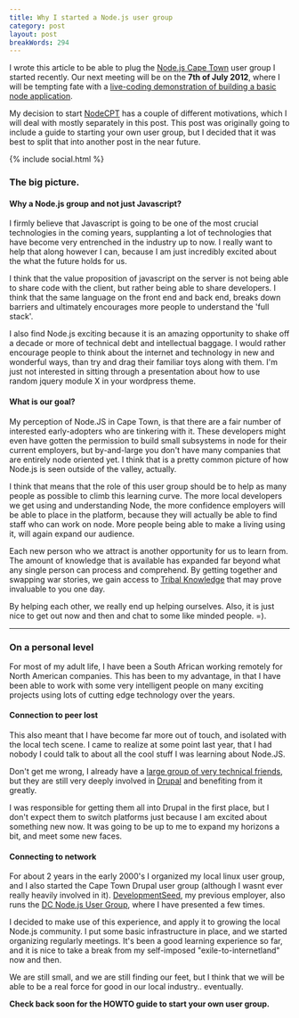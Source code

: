 ```yaml
---
title: Why I started a Node.js user group
category: post
layout: post
breakWords: 294
---
```


I wrote this article to be able to plug the [Node.js Cape Town](http://nodecpt.github.com) user group I started recently. Our next meeting will be on the __7th of July 2012__, where I will be tempting fate with a [live-coding demonstration of building a basic node application](http://nodecpt.github.com/2012/05/june-meetup/).

My decision to start [NodeCPT](http://nodecpt.github.com) has a couple of different motivations, which I will deal with mostly separately in this post. This post was originally going to include a guide to starting your own user group, but I decided that it was best to split that into another post in the near future.

{% include social.html %}

### The big picture.

#### Why a Node.js group and not just Javascript? 

I firmly believe that Javascript is going to be one of the most crucial technologies in the coming years, supplanting a lot of technologies that have become very entrenched in the industry up to now. I really want to help that along however I can, because I am just incredibly excited about the what the future holds for us.
  
I think that the value proposition of javascript on the server is not being able to share code with the client, but rather being able to share developers. I think that the same language on the front end and back end, breaks down barriers and ultimately encourages more people to understand the 'full stack'.

I also find Node.js exciting because it is an amazing opportunity to shake off a decade or more of technical debt and intellectual baggage. I would rather encourage people to think about the internet and technology in new and wonderful ways, than try and drag their familiar toys along with them. I'm just not interested in sitting through a presentation about how to use random jquery module X in your wordpress theme.

<!--more-->
#### What is our goal?

My perception of Node.JS in Cape Town, is that there are a fair number of interested early-adopters who are tinkering with it. These developers might even have gotten the permission to build small subsystems in node for their current employers, but by-and-large you don't have many companies that are entirely node oriented yet. I think that is a pretty common picture of how Node.js is seen outside of the valley, actually.

I think that means that the role of this user group should be to help as many people as possible to climb this learning curve. The more local developers we get using and understanding Node, the more confidence employers will be able to place in the platform, because they will actually be able to find staff who can work on node. More people being able to make a living using it, will again expand our audience.

Each new person who we attract is another opportunity for us to learn from. The amount of knowledge that is available has expanded far beyond what any single person can process and comprehend. By getting together and swapping war stories, we gain access to [Tribal Knowledge](http://en.wikipedia.org/wiki/Tribal_knowledge) that may prove invaluable to you one day.

By helping each other, we really end up helping ourselves.
Also, it is just nice to get out now and then and chat to some like minded people. =).

<hr class='soften' />

### On a personal level

For most of my adult life, I have been a South African working remotely for North American companies. This has been to my advantage, in that I have been able to work with some very intelligent people on many exciting projects using lots of cutting edge technology over the years.

#### Connection to peer lost

This also meant that I have become far more out of touch, and isolated with the local tech scene. I came to realize at some point last year, that I had nobody I could talk to about all the cool stuff I was learning about Node.JS.

Don't get me wrong, I already have a [large group of very technical friends](http://telamenta.com/), but they are still very deeply involved in [Drupal](http://drupal.org) and benefiting from it greatly.

I was responsible for getting them all into Drupal in the first place, but I don't expect them to switch platforms just because I am excited about something new now. It was going to be up to me to expand my horizons a bit, and meet some new faces.

#### Connecting to network

For about 2 years in the early 2000's I organized my local linux user group, and I also started the Cape Town Drupal user group (although I wasnt ever really heavily involved in it). [DevelopmentSeed](http://developmentseed.org), my previous employer, also runs the [DC Node.js User Group](http://nodedc.github.com), where I have presented a few times.

I decided to make use of this experience, and apply it to growing the local Node.js community. I put some basic infrastructure in place, and we started organizing regularly meetings. It's been a good learning experience so far, and it is nice to take a break from my self-imposed "exile-to-internetland" now and then.

We are still small, and we are still finding our feet, but I think that we will be able to be a real force for good in our local industry.. eventually.


<strong>Check back soon for the HOWTO guide to start your own user group.</strong>

